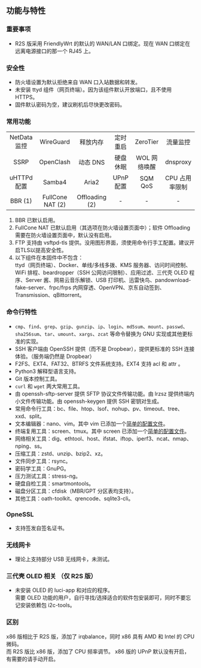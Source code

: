 ## 功能与特性

### 重要事项
* R2S 版采用 FriendlyWrt 的默认的 WAN/LAN 口绑定。现在 WAN 口绑定在远离电源接口的那一个 RJ45 上。

### 安全性
* 防火墙设置为默认拒绝来自 WAN 口入站数据和转发。
* 未安装 ttyd 组件（网页终端）。因为该组件默认开放端口，且不使用 HTTPS。  
* 固件默认密码为空，建议刷机后尽快更改密码。

### 常用功能
|  |  |  |  |  |  |
| :---: | :---: | :---: | :---: | :---: | :---: |
| NetData 监控 | WireGuard | 释放内存 | 定时重启 | ZeroTier | 流量监控 |
| SSRP | OpenClash | 动态 DNS | 硬盘休眠 | WOL 网络唤醒 | dnsproxy |
| uHTTPd 配置 | Samba4 | Aria2 | UPnP 配置 | SQM QoS | CPU 占用率限制 |
| BBR (1) | FullCone NAT (2) | Offloading (2) | - | - | - |

1. BBR 已默认启用。  
2. FullCone NAT 已默认启用（其选项在防火墙设置页面中）；软件 Offloading 需要在防火墙设置页面中，默认没有启用。  
3. FTP 支持由 vsftpd-tls 提供。没用图形界面，须使用命令行手工配置。建议开启TLS以提高安全性。  
4. 以下组件在本固件中不包含：  
ttyd（网页终端）、Docker、单线/多线多拨、KMS 服务器、访问时间控制、WiFi 排程、beardropper（SSH 公网访问限制）、应用过滤、三代壳 OLED 程序、Server 酱、网易云音乐解锁、USB 打印机、迅雷快鸟、pandownload-fake-server、frpc/frps 内网穿透、OpenVPN、京东自动签到、Transmission、qBittorrent。

### 命令行特性
* `cmp`、`find`、`grep`、`gzip`、`gunzip`、`ip`、`login`、`md5sum`、`mount`、`passwd`、`sha256sum`、`tar`、`umount`、`xargs`、`zcat` 等命令替换为 GNU 实现或其他更标准的实现。
* SSH 客户端由 OpenSSH 提供（而不是 Dropbear），提供更标准的 SSH 连接体验。（服务端仍然是 Dropbear）
* F2FS、EXT4、FAT32、BTRFS 文件系统支持。EXT4 支持 acl 和 attr 。
* Python3 解释型语言支持。
* Git 版本控制工具。
* `curl` 和 `wget` 两大常用工具。
* 由 openssh-sftp-server 提供 SFTP 协议文件传输功能。由 lrzsz 提供终端内小文件传输功能。由 openssh-keygen 提供 SSH 密钥对生成。
* 常用命令行工具：bc、file、htop、lsof、nohup、pv、timeout、tree、xxd、split。
* 文本编辑器：nano、vim。其中 vim 已添加一个[简单的配置文件](./PRECONFS/vimrc)。
* 终端复用工具：screen、tmux。其中 screen 已添加一个[简单的配置文件](./PRECONFS/screenrc)。
* 网络相关工具：dig、ethtool、host、ifstat、iftop、iperf3、ncat、nmap、nping、ss。
* 压缩工具：zstd、unzip、bzip2、xz。
* 文件同步工具：rsync。
* 密码学工具：GnuPG。
* 压力测试工具：stress-ng。
* 硬盘自检工具：smartmontools。
* 磁盘分区工具：cfdisk（MBR/GPT 分区表均支持）。
* 其他工具：oath-toolkit、qrencode、sqlite3-cli。

### OpneSSL
* 支持签发自签名证书。

### 无线网卡
* 理论上支持部分 USB 无线网卡，未测试。

### 三代壳 OLED 相关 （仅 R2S 版）
* 未安装 OLED 的 luci-app 和对应的程序。  
需要 OLED 功能的用户，自行寻找/选择适合的软件包安装即可，同时不要忘记安装依赖包 i2c-tools。

### 区别
x86 版相比于 R2S 版，添加了 irqbalance，同时 x86 具有 AMD 和 Intel 的 CPU 微码。  
而 R2S 版比 x86 版，添加了 CPU 频率调节。
x86 版的 UPnP 默认没有开启，有需要的请手动开启。